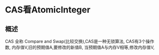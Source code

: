 # CAS看AtomicInteger



## 概述



CAS 全称 Compare and Swap(比较交换),CAS是一种无锁算法, CAS有3个操作数, 内存值V,旧的预期值A,要修改的新值B, 当预期值A与内存V相等,修改内存值V,